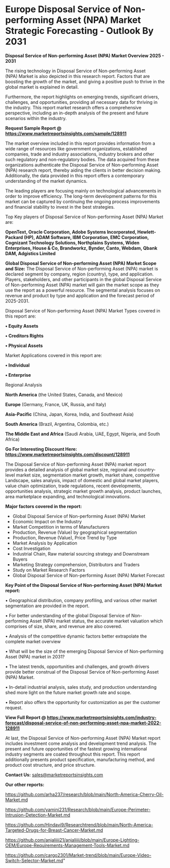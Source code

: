  # Europe Disposal Service of Non-performing Asset (NPA) Market Strategic Forecasting - Outlook By 2031

<Strong> Disposal Service of Non-performing Asset (NPA) Market Overview 2025 - 2031</strong>

The rising technology in Disposal Service of Non-performing Asset (NPA) Market is also depicted in this research report. Factors that are boosting the growth of the market, and giving a positive push to thrive in the global market is explained in detail.

Furthermore, the report highlights on emerging trends, significant drivers, challenges, and opportunities, providing all necessary data for thriving in the industry. This report market research offers a comprehensive perspective, including an in-depth analysis of the present and future scenarios within the industry.

<strong>Request Sample Report @ <a href=https://www.marketreportsinsights.com/sample/128911>https://www.marketreportsinsights.com/sample/128911</a></strong>

The market overview included in this report provides information from a wide range of resources like government organizations, established companies, trade and industry associations, industry brokers and other such regulatory and non-regulatory bodies. The data acquired from these organizations authenticate the Disposal Service of Non-performing Asset (NPA) research report, thereby aiding the clients in better decision making. Additionally, the data provided in this report offers a contemporary understanding of the market dynamics.

The leading players are focusing mainly on technological advancements in order to improve efficiency. The long-term development patterns for this market can be captured by continuing the ongoing process improvements and financial stability to invest in the best strategies.

Top Key players of Disposal Service of Non-performing Asset (NPA) Market are:

<strong>OpenText, Oracle Corporation, Adobe Systems Incorporated, Hewlett-Packard (HP), ADAM Software, IBM Corporation, EMC Corporation, Cognizant Technology Solutions, Northplains Systems, Widen Enterprises, House & Co, Brandworkz, Bynder, Canto, Webdam, Qbank DAM, Adgistics Limited</strong>

<strong><b>Global Disposal Service of Non-performing Asset (NPA) Market Scope and Size:</b></strong>
The Disposal Service of Non-performing Asset (NPA) market is declared segment by company, region (country), type, and application. Players, stakeholders, and other participants in the global Disposal Service of Non-performing Asset (NPA) market will gain the market scope as they use the report as a powerful resource. The segmental analysis focuses on revenue and product by type and application and the forecast period of 2025-2031.

Disposal Service of Non-performing Asset (NPA) Market Types covered in this report are:

<strong>• Equity Assets

• Creditors Rights

• Physical Assets</strong>

Market Applications covered in this report are:

<strong>• Individual

• Enterprise</strong> 

Regional Analysis

<strong>North America</strong> (the United States, Canada, and Mexico)

<strong>Europe</strong> (Germany, France, UK, Russia, and Italy)

<strong>Asia-Pacific</strong> (China, Japan, Korea, India, and Southeast Asia)

<strong>South America</strong> (Brazil, Argentina, Colombia, etc.)

<strong>The Middle East and Africa</strong> (Saudi Arabia, UAE, Egypt, Nigeria, and South Africa)

<strong>Go For Interesting Discount Here: <a href=https://www.marketreportsinsights.com/discount/128911>https://www.marketreportsinsights.com/discount/128911</a></strong>

The Disposal Service of Non-performing Asset (NPA) market report provides a detailed analysis of global market size, regional and country-level market size, segmentation market growth, market share, competitive Landscape, sales analysis, impact of domestic and global market players, value chain optimization, trade regulations, recent developments, opportunities analysis, strategic market growth analysis, product launches, area marketplace expanding, and technological innovations.

<strong><b>Major factors covered in the report:</b></strong>
<ul>
  <li>Global Disposal Service of Non-performing Asset (NPA) Market </li>
  <li>Economic Impact on the Industry</li>
  <li>Market Competition in terms of Manufacturers</li>
  <li>Production, Revenue (Value) by geographical segmentation</li>
  <li>Production, Revenue (Value), Price Trend by Type</li>
  <li>Market Analysis by Application</li>
  <li>Cost Investigation</li>
  <li>Industrial Chain, Raw material sourcing strategy and Downstream Buyers</li>
  <li>Marketing Strategy comprehension, Distributors and Traders</li>
  <li>Study on Market Research Factors</li>
  <li>Global Disposal Service of Non-performing Asset (NPA) Market Forecast</li>
</ul>

<strong><b>Key Point of the Disposal Service of Non-performing Asset (NPA) Market report:</b></strong>

• Geographical distribution, company profiling, and various other market segmentation are provided in the report.

• For better understanding of the global Disposal Service of Non-performing Asset (NPA) market status, the accurate market valuation which comprises of size, share, and revenue are also covered.

• Analysis of the competitive dynamic factors better extrapolate the complete market overview

• What will be the size of the emerging Disposal Service of Non-performing Asset (NPA) market in 2031?

• The latest trends, opportunities and challenges, and growth drivers provide better construal of the Disposal Service of Non-performing Asset (NPA) Market.

• In-detail industrial analysis, sales study, and production understanding shed more light on the future market growth rate and scope.

• Report also offers the opportunity for customization as per the customer request.

<strong><b>View Full Report @ <a href=https://www.marketreportsinsights.com/industry-forecast/disposal-service-of-non-performing-asset-npa-market-2022-128911>https://www.marketreportsinsights.com/industry-forecast/disposal-service-of-non-performing-asset-npa-market-2022-128911</a></b></strong>


At last, the Disposal Service of Non-performing Asset (NPA) Market report includes investment come analysis and development trend analysis. The present and future opportunities of the fastest growing international industry segments are coated throughout this report. This report additionally presents product specification, manufacturing method, and product cost structure, and price structure.

<strong>Contact Us:</strong>
sales@marketreportsinsights.com

<strong>Our other reports:</strong>

<a href=https://github.com/arha237/research/blob/main/North-America-Cherry-Oil-Market.md>https://github.com/arha237/research/blob/main/North-America-Cherry-Oil-Market.md</a>

<a href=https://github.com/yamini231/Research/blob/main/Europe-Perimeter-Intrusion-Detection-Market.md>https://github.com/yamini231/Research/blob/main/Europe-Perimeter-Intrusion-Detection-Market.md</a>

<a href=https://github.com/Hindavi9/Researchtrend/blob/main/North-America-Targeted-Drugs-for-Breast-Cancer-Market.md>https://github.com/Hindavi9/Researchtrend/blob/main/North-America-Targeted-Drugs-for-Breast-Cancer-Market.md</a>

<a href=https://github.com/anjaliiii21/anjaliiii/blob/main/Europe-Lighting-OEM/Europe-Requirements-Management-Tools-Market.md>https://github.com/anjaliiii21/anjaliiii/blob/main/Europe-Lighting-OEM/Europe-Requirements-Management-Tools-Market.md</a>

<a href=https://github.com/cargo2301/Market-trend/blob/main/Europe-Video-Switch-Selector-Market.md>https://github.com/cargo2301/Market-trend/blob/main/Europe-Video-Switch-Selector-Market.md</a>"
